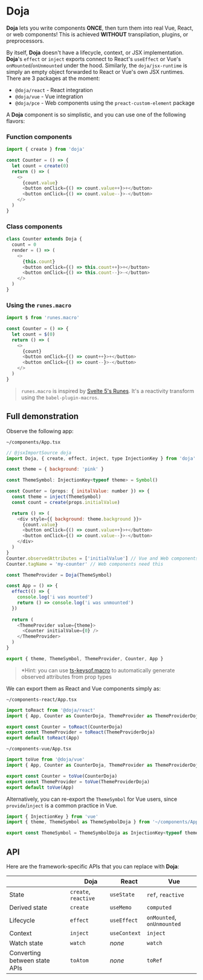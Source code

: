 # Doja

**Doja** lets you write components **ONCE**, then turn them into real Vue, React, or web components! This is achieved **WITHOUT** transpilation, plugins, or preprocessors.

By itself, **Doja** doesn't have a lifecycle, context, or JSX implementation. **Doja**'s `effect` or `inject` exports connect to React's `useEffect` or Vue's `onMounted`/`onUnmounted` under the hood. Similarly, the `doja/jsx-runtime` is simply an empty object forwarded to React or Vue's own JSX runtimes. There are 3 packages at the moment:
- `@doja/react` - React integration
- `@doja/vue` - Vue integration
- `@doja/pce` - Web components using the `preact-custom-element` package

A **Doja** component is so simplistic, and you can use one of the following flavors:

### Function components

```js
import { create } from 'doja'

const Counter = () => {
  let count = create(0)
  return () => (
    <>
      {count.value}
      <button onClick={() => count.value++}>+</button>
      <button onClick={() => count.value--}>-</button>
    </>
  )
}
```

### Class components

```js
class Counter extends Doja {
  count = 0
  render = () => (
    <>
      {this.count}
      <button onClick={() => this.count++}>+</button>
      <button onClick={() => this.count--}>-</button>
    </>
  )
}
```


### Using the `runes.macro`

```js
import $ from 'runes.macro'

const Counter = () => {
  let count = $(0)
  return () => (
    <>
      {count}
      <button onClick={() => count++}>+</button>
      <button onClick={() => count--}>-</button>
    </>
  )
}
```
> `runes.macro` is inspired by [Svelte 5's Runes](https://svelte.dev/blog/runes). It's a reactivity transform using the `babel-plugin-macros`.

## Full demonstration

Observe the following app:

`~/components/App.tsx`
```js
// @jsxImportSource doja
import Doja, { create, effect, inject, type InjectionKey } from 'doja'

const theme = { background: 'pink' }

const ThemeSymbol: InjectionKey<typeof theme> = Symbol()

const Counter = (props: { initalValue: number }) => {
  const theme = inject(ThemeSymbol)
  const count = create(props.initialValue)

  return () => (
    <div style={{ background: theme.background }}>
      {count.value}
      <button onClick={() => count.value++}>+</button>
      <button onClick={() => count.value--}>-</button>
    </div>
  )
}
Counter.observedAttributes = ['initialValue'] // Vue and Web components need this beforehand*
Counter.tagName = 'my-counter' // Web components need this

const ThemeProvider = Doja(ThemeSymbol)

const App = () => {
  effect(() => {
    console.log('i was mounted')
    return () => console.log('i was unmounted')
  })
  
  return (
    <ThemeProvider value={theme}>
      <Counter initialValue={0} />
    </ThemeProvider>
  )
}

export { theme, ThemeSymbol, ThemeProvider, Counter, App }
```
> *Hint: you can use [ts-keysof.macro](`https://www.npmjs.com/package/ts-keysof.macro`) to automatically generate observed attributes from prop types


We can export them as React and Vue components simply as:

`~/components-react/App.tsx`
```js
import toReact from '@doja/react'
import { App, Counter as CounterDoja, ThemeProvider as ThemeProviderDoja } from '~/components/App'

export const Counter = toReact(CounterDoja)
export const ThemeProvider = toReact(ThemeProviderDoja)
export default toReact(App)
```

`~/components-vue/App.tsx`
```js
import toVue from '@doja/vue'
import { App, Counter as CounterDoja, ThemeProvider as ThemeProviderDoja } from '~/components/App'

export const Counter = toVue(CounterDoja)
export const ThemeProvider = toVue(ThemeProviderDoja)
export default toVue(App)
```
Alternatively, you can re-export the `ThemeSymbol` for Vue users, since `provide`/`inject` is a common practice in Vue.
```js
import { InjectionKey } from 'vue'
import { theme, ThemeSymbol as ThemeSymbolDoja } from '~/components/App'

export const ThemeSymbol = ThemeSymbolDoja as InjectionKey<typeof theme>
```

## API

Here are the framework-specific APIs that you can replace with **Doja**:

|  | <img src="https://raw.githubusercontent.com/xoidlabs/xoid/master/assets/logo-plain.svg" width="16"/> Doja | <img src="https://raw.githubusercontent.com/xoidlabs/xoid/master/assets/integrations/react.ico" width="16"/> React | <img src="https://raw.githubusercontent.com/xoidlabs/xoid/master/assets/integrations/vue.png" width="16"/> Vue |
|---|---|---|---|
| State | `create`, `reactive` | `useState` | `ref`, `reactive` |
| Derived state | `create` | `useMemo` | `computed` |
| Lifecycle | `effect` | `useEffect` | `onMounted`, `onUnmounted` |
| Context | `inject` | `useContext` | `inject` |
| Watch state | `watch` | *none* | `watch`|
| Converting between state APIs | `toAtom` | *none* | `toRef`|



<!-- ### How it works

**Doja** is just a thin layer over the 1.2kB state management library **xoid**. It doesn't have a dedicated virtual dom or reconciler. Doja makes use of the isomorphic JSX runtimes of React and Vue. Both React and Vue hasisomorphic `react/jsx-runtime` and `vue/jsx-runtime` modules. This is how Babel or Typescript uses to transpile your JSX under the hood. Both JSX runtimes has isomorphic exports named `jsx`, `jsxs`, `Fragment`. -->